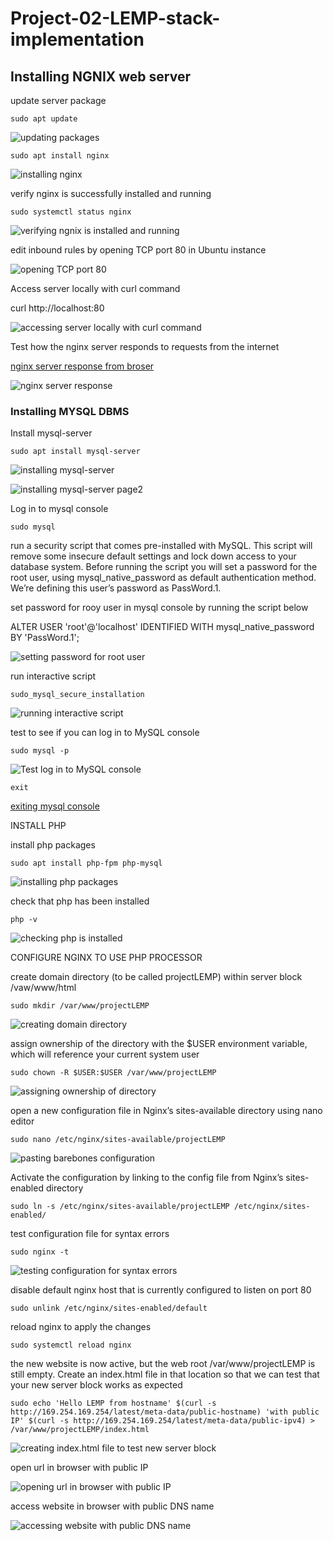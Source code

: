 # Project-02-LEMP-stack-implementation

## Installing NGNIX web server

update server package

`sudo apt update`

![updating packages](./images/installing_ngnix/updating_packages.png)

`sudo apt install nginx`

![installing nginx](./images/installing_ngnix/installing_nginx.png)

verify nginx is successfully installed and running

`sudo systemctl status nginx`

![verifying ngnix is installed and running](./images/installing_ngnix/verifying_nginx_installed_and_running.png)

edit inbound rules by opening TCP port 80 in Ubuntu instance

![opening TCP port 80](./images/installing_ngnix/opening_TCP_port_80.png)

Access server locally with curl command

curl http://localhost:80

![accessing server locally with curl command](./images/installing_ngnix/accessing_server_locally.png)

Test how  the nginx server responds to requests from the internet

[nginx server response from broser](http://3.126.207.206:80)

![nginx server response](./images/installing_ngnix/nginx_server_response.png)

### Installing MYSQL DBMS

Install mysql-server

`sudo apt install mysql-server`

![installing mysql-server](./images/installing_mysql/installing_mysql-server_page1.png)

![installing mysql-server page2](./images/installing_mysql/installing_mysql-server_page2.png)

Log in to mysql console

`sudo mysql`

run a security script that comes pre-installed with MySQL. This script will remove some insecure default settings and lock down access to your database system. Before running the script you will set a password for the root user, using mysql_native_password as default authentication method. We’re defining this user’s password as PassWord.1.

set password for rooy user in mysql console by running the script below

ALTER USER 'root'@'localhost' IDENTIFIED WITH mysql_native_password BY 'PassWord.1';

![setting password for root user](./images/installing_mysql/setting_password_for_root_user.png)

run interactive script

`sudo_mysql_secure_installation`

![running interactive script](./images/installing_mysql/running_interactive_script.png)

test to see if you can log in to MySQL console

`sudo mysql -p`

![Test log in to MySQL console](./images/installing_mysql/test_log_in%20_to_MYSQL_console.png)

`exit`

[exiting mysql console](./images/installing_mysql/exiting_mysql_console.png)

INSTALL PHP

install php packages

`sudo apt install php-fpm php-mysql`

![installing php packages](./images/installing_php/installing_php_packages.png)

check that php has been installed

`php -v`

![checking php is installed](./images/installing_php/checking_php_is_installed.png)

CONFIGURE NGINX TO USE PHP PROCESSOR

create domain directory (to be called projectLEMP) within server block /vaw/www/html

`sudo mkdir /var/www/projectLEMP`

![creating domain directory](./images/configuring_nginx_to_use_php_processor/creating_domain_directory.png)

assign ownership of the directory with the $USER environment variable, which will reference your current system user

`sudo chown -R $USER:$USER /var/www/projectLEMP`

![assigning ownership of directory](./images/configuring_nginx_to_use_php_processor/assingning_ownwership_of_directory.png)

open a new configuration file in Nginx’s sites-available directory using nano editor

`sudo nano /etc/nginx/sites-available/projectLEMP`   

![pasting barebones configuration](./images/configuring_nginx_to_use_php_processor/barebones_configuration.png)

Activate the configuration by linking to the config file from Nginx’s sites-enabled directory

`sudo ln -s /etc/nginx/sites-available/projectLEMP /etc/nginx/sites-enabled/`

test configuration file for syntax errors

`sudo nginx -t`

![testing configuration for syntax errors](./images/configuring_nginx_to_use_php_processor/testing_configuration_for_syntax_errors.png)

disable default nginx host that is currently configured to listen on port 80

`sudo unlink /etc/nginx/sites-enabled/default`

reload nginx to apply the changes

`sudo systemctl reload nginx`

the new website is now active, but the web root /var/www/projectLEMP is still empty. Create an index.html file in that location so that we can test that your new server block works as expected

`sudo echo 'Hello LEMP from hostname' $(curl -s http://169.254.169.254/latest/meta-data/public-hostname) 'with public IP' $(curl -s http://169.254.169.254/latest/meta-data/public-ipv4) > /var/www/projectLEMP/index.html`

![creating index.html file to test new server block](./images/configuring_nginx_to_use_php_processor/creating_index.html_file_to%20test_new_server_block.png)

open url in browser with public IP

![opening url in browser with public IP](./images/configuring_nginx_to_use_php_processor/oepning_url_in_browser.png)

access website in browser with public DNS name

![accessing website with public DNS name](./images/configuring_nginx_to_use_php_processor/accessing_website_with_public_DNS_name.png)







